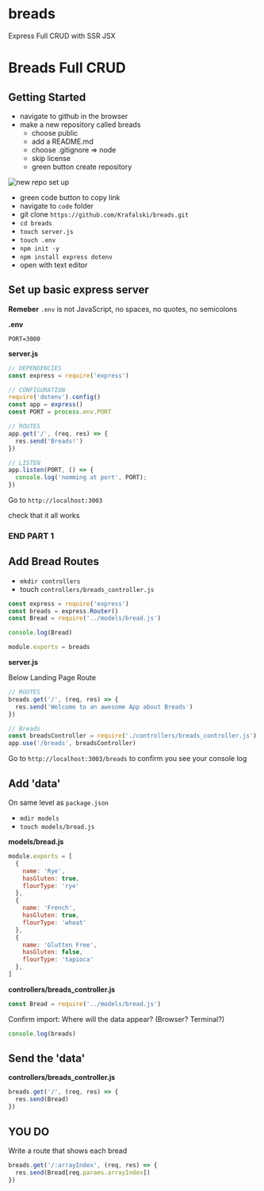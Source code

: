 # breads
Express Full CRUD with SSR JSX


# Breads Full CRUD

## Getting Started

- navigate to github in the browser
- make a new repository called breads
  - choose public
  - add a README.md
  - choose .gitignore => node
  - skip license
  - green button create repository

![new repo set up](https://i.imgur.com/hZmTk3t.png)

- green code button to copy link
- navigate to `code` folder
- git clone `https://github.com/Krafalski/breads.git`
- `cd breads`
- `touch server.js`
- `touch .env`
- `npm init -y`
- `npm install express dotenv`
- open with text editor

## Set up basic express server

**Remeber** `.env` is not JavaScript, no spaces, no quotes, no semicolons

**.env**
```
PORT=3000
```

**server.js**

```js
// DEPENDENCIES
const express = require('express')

// CONFIGURATION
require('dotenv').config()
const app = express()
const PORT = process.env.PORT

// ROUTES
app.get('/', (req, res) => {
  res.send('Breads!')
})

// LISTEN
app.listen(PORT, () => {
  console.log('nomming at port', PORT);
})
```

Go to `http://localhost:3003`

check that it all works

### END PART 1

## Add Bread Routes

- `mkdir controllers`
- touch `controllers/breads_controller.js`

```js
const express = require('express')
const breads = express.Router()
const Bread = require('../models/bread.js')

console.log(Bread)

module.exports = breads
```

**server.js**

 Below Landing Page Route

```js
// ROUTES
breads.get('/', (req, res) => {
  res.send('Welcome to an awesome App about Breads')
})

// Breads
const breadsController = require('./controllers/breads_controller.js')
app.use('/breads', breadsController)
```

Go to `http://localhost:3003/breads`
to confirm you see your console log


## Add 'data'

On same level as `package.json`
 - `mdir models`
 - `touch models/bread.js`

 **models/bread.js**

```js
module.exports = [
  {
    name: 'Rye',
    hasGluten: true,
    flourType: 'rye'
  },
  {
    name: 'French',
    hasGluten: true,
    flourType: 'wheat'
  },
  {
    name: 'Glutten Free',
    hasGluten: false,
    flourType: 'tapioca'
  },
]
```

**controllers/breads_controller.js**

```js
const Bread = require('../models/bread.js')

```

Confirm import:
Where will the data appear? (Browser? Terminal?)

```js
console.log(breads)
```

## Send the 'data'

**controllers/breads_controller.js**
```js
breads.get('/', (req, res) => {
  res.send(Bread)
})
```

## YOU DO
Write a route that shows each bread

```js
breads.get('/:arrayIndex', (req, res) => {
  res.send(Bread[req.params.arrayIndex])
})
```
